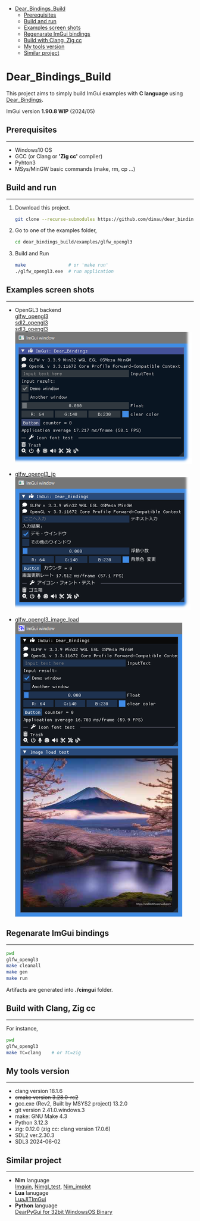 <!-- START doctoc generated TOC please keep comment here to allow auto update -->
<!-- DON'T EDIT THIS SECTION, INSTEAD RE-RUN doctoc TO UPDATE -->

- [Dear_Bindings_Build](#dear_bindings_build)
  - [Prerequisites](#prerequisites)
  - [Build and run](#build-and-run)
  - [Examples screen shots](#examples-screen-shots)
  - [Regenarate ImGui bindings](#regenarate-imgui-bindings)
  - [Build with Clang, Zig cc](#build-with-clang-zig-cc)
  - [My tools version](#my-tools-version)
  - [Similar project](#similar-project)

<!-- END doctoc generated TOC please keep comment here to allow auto update -->

# Dear_Bindings_Build

This project aims to simply build ImGui examples with **C language** using [Dear_Bindings](https://github.com/dearimgui/dear_bindings).

ImGui version **1.90.8 WIP** (2024/05)

## Prerequisites

---

- Windows10 OS
- GCC (or Clang or **'Zig cc'** compiler)
- Pyhton3
- MSys/MinGW basic commands (make, rm, cp ...)

## Build and run

---

1. Download this project.

   ```sh
   git clone --recurse-submodules https://github.com/dinau/dear_bindings_build
   ```
1. Go to one of the examples folder,

   ```sh
   cd dear_bindings_build/examples/glfw_opengl3
   ```

1. Build and Run 

   ```sh
   make                # or 'make run'
   ./glfw_opengl3.exe  # run application
   ```

## Examples screen shots 

---

- OpenGL3 backend  
[glfw_opengl3](examples/glfw_opengl3)  
[sdl2_opengl3](examples/sdl2_opengl3)  
[sdl3_opengl3](examples/sdl3_opengl3)  
![alt](img/glfw_opengl3.png)

- [glfw_opengl3_jp](examples/glfw_opengl3_jp)  
![alt](img/glfw_opengl3_jp.png)

- [glfw_opengl3_image_load](examples/glfw_opengl3_image_load)  
![alt](img/glfw_opengl3_image_load.png)

## Regenarate ImGui bindings

---

```sh
pwd 
glfw_opengl3
make cleanall
make gen
make run
```

Artifacts are generated into **./cimgui** folder.

## Build with Clang, Zig cc 

---

For instance,

```sh 
pwd 
glfw_opengl3
make TC=clang    # or TC=zig
```

## My tools version

---

- clang version 18.1.6
- ~~cmake version 3.28.0-rc2~~
- gcc.exe (Rev2, Built by MSYS2 project) 13.2.0
- git version 2.41.0.windows.3
- make: GNU Make 4.3
- Python 3.12.3
- zig: 0.12.0 (zig cc: clang version 17.0.6)
- SDL2 ver.2.30.3
- SDL3 2024-06-02

## Similar project

---

- **Nim** language  
[Imguin](https://github.com/dinau/imguin), [Nimgl_test](https://github.com/dinau/nimgl_test), [Nim_implot](https://github.com/dinau/nim_implot)
- **Lua** lanugage  
[LuaJITImGui](https://github.com/dinau/luajitimgui)
- **Python** language  
[DearPyGui for 32bit WindowsOS Binary](https://github.com/dinau/DearPyGui32/tree/win32)
